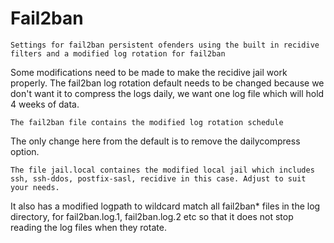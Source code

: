# Fail2ban
`Settings for fail2ban persistent ofenders using the built in recidive filters and a modified log rotation for fail2ban`

Some modifications need to be made to make the recidive jail work properly. The fail2ban log rotation default needs to be changed because we don't want it to compress the logs daily, we want one log file which will hold 4 weeks of data.

`The fail2ban file contains the modified log rotation schedule`

The only change here from the default is to remove the dailycompress option.

`The file jail.local containes the modified local jail which includes ssh, ssh-ddos, postfix-sasl, recidive in this case. Adjust to suit your needs.`

It also has a modified logpath to wildcard match all fail2ban* files in the log directory, for fail2ban.log.1, fail2ban.log.2 etc so that it does not stop reading the log files when they rotate.
